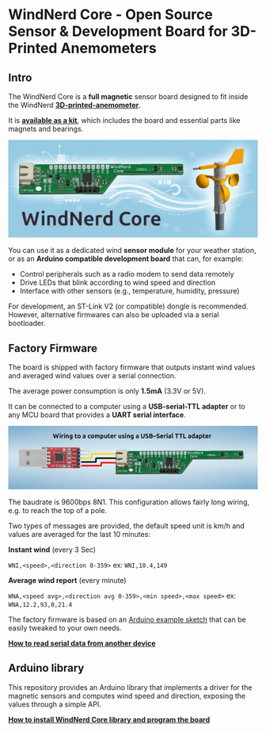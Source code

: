 # WindNerd Core - Open Source Sensor & Development Board for 3D-Printed Anemometers



## Intro

The WindNerd Core is a **full magnetic** sensor board designed to fit inside the WindNerd [**3D-printed-anemometer**](https://github.com/windnerd-labs/Anemometer-3D-files).

It is [**available as a kit**](https://windnerd.net/en/shop), which includes the board and essential parts like magnets and bearings.

![WindNerd Core Sensor/Dev board for 3D-printed anemometer](docs/img/windnerd-core-for-3D-printed-anemometer.jpg)

You can use it as a dedicated wind **sensor module** for your weather station, or as an **Arduino compatible development board** that can, for example:

- Control peripherals such as a radio modem to send data remotely
- Drive LEDs that blink according to wind speed and direction
- Interface with other sensors (e.g., temperature, humidity, pressure)

For development, an ST-Link V2 (or compatible) dongle is recommended. However, alternative firmwares can also be uploaded via a serial bootloader.


## Factory Firmware

The board is shipped with factory firmware that outputs instant wind values and averaged wind values over a serial connection.

The average power consumption is only **1.5mA** (3.3V or 5V).

It can be connected to a computer using a **USB-serial-TTL adapter** or to any MCU board that provides a **UART serial interface**.


![Wiring WindNerd Core to computer using USB-serial-TTL adapter](docs/img/USB-TTL-adapter-wiring.jpg)


The baudrate is 9600bps 8N1. This configuration allows fairly long wiring, e.g. to reach the top of a pole.  

Two types of messages are provided, the default speed unit is km/h and values are averaged for the last 10 minutes:  

**Instant wind** (every 3 Sec)

`WNI,<speed>,<direction 0-359>`
ex: `WNI,10.4,149`  


**Average wind report** (every minute)

`WNA,<speed avg>,<direction avg 0-359>,<min speed>,<max speed>`
ex: `WNA,12.2,93,0,21.4`  

The factory firmware is based on an [Arduino example sketch](examples/factory-v1/factory-v1.ino) that can be easily tweaked to your own needs.

[**How to read serial data from another device**](docs/READSERIAL.md)

## Arduino library

This repository provides an Arduino library that implements a driver for the magnetic sensors and computes wind speed and direction, exposing the values through a simple API.

[**How to install WindNerd Core library and program the board**](docs/PROGRAM.md)